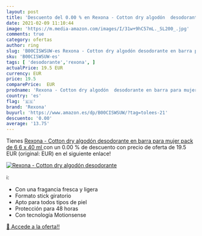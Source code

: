 ```yaml
---
layout: post
title: 'Descuento del 0.00 % en Rexona - Cotton dry algodón  desodorante'
date: 2021-02-09 11:10:44
image: 'https://m.media-amazon.com/images/I/31w+9hC57mL._SL200_.jpg'
comments: true
category: ofertas
author: ring
slug: 'B00CISWSUW-es Rexona - Cotton dry algodón desodorante en barra para...'
sku: 'B00CISWSUW-es'
tags: [ 'desodorante','rexona', ]
actualPrice: 19.5 EUR
currency: EUR
price: 19.5
comparePrice:  EUR
prodname: 'Rexona - Cotton dry algodón  desodorante en barra para mujer  pack de 6  6 x 40 ml '
country: 'es'
flag: '🇪🇸'
brand: 'Rexona'
buyurl: 'https://www.amazon.es/dp/B00CISWSUW/?tag=tolees-21'
descuento: '0.00'
average: '13.75'
---
```


Tienes [Rexona - Cotton dry algodón  desodorante en barra para mujer  pack de 6  6 x 40 ml ](https://www.amazon.es/dp/B00CISWSUW/?tag=tolees-21) con un 0.00 % de descuento con precio de oferta de 19.5 EUR (original:  EUR) en el siguiente enlace!

[![Rexona - Cotton dry algodón  desodorante](https://m.media-amazon.com/images/I/31w+9hC57mL._SL200_.jpg)](https://www.amazon.es/dp/B00CISWSUW/?tag=tolees-21)

ℹ️:

- Con una fragancia fresca y ligera
- Formato stick giratorio
- Apto para todos tipos de piel
- Protección para 48 horas
- Con tecnología Motionsense

[🛒 Accede a la oferta!!](https://www.amazon.es/dp/B00CISWSUW/?tag=tolees-21)
